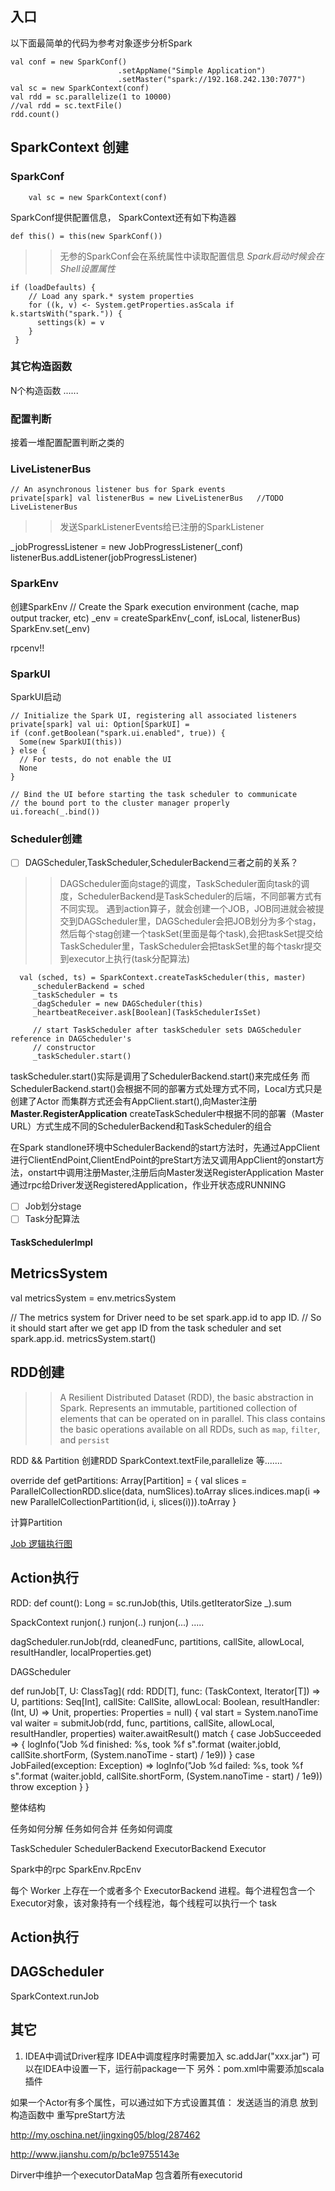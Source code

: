 ## 入口 
以下面最简单的代码为参考对象逐步分析Spark

    val conf = new SparkConf()
                            .setAppName("Simple Application")  
                            .setMaster("spark://192.168.242.130:7077")  
    val sc = new SparkContext(conf)  
    val rdd = sc.parallelize(1 to 10000)
    //val rdd = sc.textFile()
    rdd.count()    

## SparkContext 创建 

### SparkConf

        val sc = new SparkContext(conf) 

SparkConf提供配置信息， SparkContext还有如下构造器  

    def this() = this(new SparkConf())

>>无参的SparkConf会在系统属性中读取配置信息 *Spark启动时候会在Shell设置属性*

    if (loadDefaults) {
        // Load any spark.* system properties
        for ((k, v) <- System.getProperties.asScala if k.startsWith("spark.")) {
          settings(k) = v
        }
     }


### 其它构造函数
N个构造函数 ......


### 配置判断

接着一堆配置配置判断之类的



### LiveListenerBus
    // An asynchronous listener bus for Spark events
    private[spark] val listenerBus = new LiveListenerBus   //TODO LiveListenerBus
>> 发送SparkListenerEvents给已注册的SparkListener

   _jobProgressListener = new JobProgressListener(_conf)
    listenerBus.addListener(jobProgressListener)



### SparkEnv
创建SparkEnv
    // Create the Spark execution environment (cache, map output tracker, etc)
    _env = createSparkEnv(_conf, isLocal, listenerBus)
    SparkEnv.set(_env)

rpcenv!!

###  SparkUI
SparkUI启动
    
    // Initialize the Spark UI, registering all associated listeners
    private[spark] val ui: Option[SparkUI] =
    if (conf.getBoolean("spark.ui.enabled", true)) {
      Some(new SparkUI(this))
    } else {
      // For tests, do not enable the UI
      None
    }

    // Bind the UI before starting the task scheduler to communicate
    // the bound port to the cluster manager properly
    ui.foreach(_.bind())


### Scheduler创建

- [ ] DAGScheduler,TaskScheduler,SchedulerBackend三者之前的关系？
>>DAGScheduler面向stage的调度，TaskScheduler面向task的调度，SchedulerBackend是TaskScheduler的后端，不同部署方式有不同实现。
遇到action算子，就会创建一个JOB，JOB同进就会被提交到DAGScheduler里，DAGScheduler会把JOB划分为多个stag，然后每个stag创建一个taskSet(里面是每个task),会把taskSet提交给TaskScheduler里，TaskScheduler会把taskSet里的每个taskr提交到executor上执行(task分配算法)

      val (sched, ts) = SparkContext.createTaskScheduler(this, master)
         _schedulerBackend = sched
         _taskScheduler = ts
         _dagScheduler = new DAGScheduler(this)
         _heartbeatReceiver.ask[Boolean](TaskSchedulerIsSet)
      
         // start TaskScheduler after taskScheduler sets DAGScheduler reference in DAGScheduler's
         // constructor
         _taskScheduler.start()

taskScheduler.start()实际是调用了SchedulerBackend.start()来完成任务
而SchedulerBackend.start()会根据不同的部署方式处理方式不同，Local方式只是创建了Actor
而集群方式还会有AppClient.start(),向Master注册 **Master.RegisterApplication**
createTaskScheduler中根据不同的部署（Master URL）方式生成不同的SchedulerBackend和TaskScheduler的组合

在Spark standlone环境中SchedulerBackend的start方法时，先通过AppClient进行ClientEndPoint,ClientEndPoint的preStart方法又调用AppClient的onstart方法，onstart中调用注册Master,注册后向Master发送RegisterApplication
Master通过rpc给Driver发送RegisteredApplication，作业开状态成RUNNING



- [ ] Job划分stage
- [ ] Task分配算法
#### TaskSchedulerImpl








## MetricsSystem

  val metricsSystem = env.metricsSystem

  // The metrics system for Driver need to be set spark.app.id to app ID.
  // So it should start after we get app ID from the task scheduler and set spark.app.id.
  metricsSystem.start()


## RDD创建

>>A Resilient Distributed Dataset (RDD), the basic abstraction in Spark. Represents an immutable, partitioned collection of elements that can be operated on in parallel. This class contains the basic operations available on all RDDs, such as `map`, `filter`, and `persist`

RDD  && Partition
创建RDD   SparkContext.textFile,parallelize 等.......


  override def getPartitions: Array[Partition] = {
    val slices = ParallelCollectionRDD.slice(data, numSlices).toArray
    slices.indices.map(i => new ParallelCollectionPartition(id, i, slices(i))).toArray
  }

计算Partition

[Job 逻辑执行图](https://github.com/JerryLead/SparkInternals/blob/master/markdown/2-JobLogicalPlan.md)

## Action执行


RDD:
  def count(): Long = sc.runJob(this, Utils.getIteratorSize _).sum


SpackContext
    runjon(.)
    runjon(..)
    runjon(...)
    .....

dagScheduler.runJob(rdd, cleanedFunc, partitions, callSite, allowLocal,
      resultHandler, localProperties.get)   


DAGScheduler

  def runJob[T, U: ClassTag](
      rdd: RDD[T],
      func: (TaskContext, Iterator[T]) => U,
      partitions: Seq[Int],
      callSite: CallSite,
      allowLocal: Boolean,
      resultHandler: (Int, U) => Unit,
      properties: Properties = null)
  {
    val start = System.nanoTime
    val waiter = submitJob(rdd, func, partitions, callSite, allowLocal, resultHandler, properties)
    waiter.awaitResult() match {
      case JobSucceeded => {
        logInfo("Job %d finished: %s, took %f s".format
          (waiter.jobId, callSite.shortForm, (System.nanoTime - start) / 1e9))
      }
      case JobFailed(exception: Exception) =>
        logInfo("Job %d failed: %s, took %f s".format
          (waiter.jobId, callSite.shortForm, (System.nanoTime - start) / 1e9))
        throw exception
    }
  }





整体结构

任务如何分解
任务如何合并
任务如何调度

TaskScheduler
SchedulerBackend
ExecutorBackend
Executor

Spark中的rpc
SparkEnv.RpcEnv

每个 Worker 上存在一个或者多个 ExecutorBackend 进程。每个进程包含一个 Executor对象，该对象持有一个线程池，每个线程可以执行一个 task


## Action执行




## DAGScheduler




SparkContext.runJob   







## 其它
1. IDEA中调试Driver程序
IDEA中调度程序时需要加入
sc.addJar("xxx.jar")
可以在IDEA中设置一下，运行前package一下
另外：pom.xml中需要添加scala插件


如果一个Actor有多个属性，可以通过如下方式设置其值：
发送适当的消息
放到构造函数中
重写preStart方法


http://my.oschina.net/jingxing05/blog/287462


http://www.jianshu.com/p/bc1e9755143e



Dirver中维护一个executorDataMap 包含着所有executorid